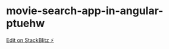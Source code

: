 # movie-search-app-in-angular-ptuehw

[Edit on StackBlitz ⚡️](https://stackblitz.com/edit/movie-search-app-in-angular)